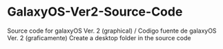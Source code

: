 # GalaxyOS-Ver2-Source-Code
Source code for galaxyOS Ver. 2 (graphical) / Codigo fuente de galaxyOS Ver. 2 (graficamente)
Create a desktop folder in the source code
